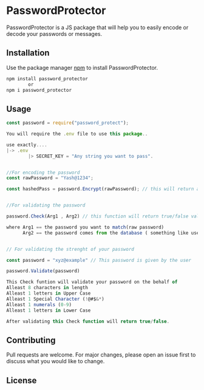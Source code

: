 # PasswordProtector

PasswordProtector is a JS package that will help you to easily encode or decode your passwords or messages.

## Installation

Use the package manager [npm](https://www.npmjs.com/package/password_protector) to install PasswordProtector.

```bash
npm install password_protector
        or
npm i password_protector
```

## Usage

```Node.js
const password = require("password_protect");

You will require the .env file to use this package..

use exactly....
|-> .env
        |> SECRET_KEY = "Any string you want to pass".


//For encoding the password
const rawPassword = "Yash@1234";

const hashedPass = password.Encrypt(rawPassword); // this will return a hashed value that you can save inside your DB.


//For validating the password

password.Check(Arg1 , Arg2) // this function will return true/false value.

where Arg1 == the password you want to match(raw password)
      Arg2 == the password comes from the database ( something like user.password)


// For validating the strenght of your password

const password = "xyz@example" // This password is given by the user

password.Validate(password)

This Check funtion will validate your password on the behalf of
Alleast 8 characters in length
Alleast 1 letters in Upper Case
Alleast 1 Special Character (!@#$&*)
Alleast 1 numerals (0-9)
Alleast 1 letters in Lower Case

After validating this Check function will return true/false.


```

## Contributing

Pull requests are welcome. For major changes, please open an issue first to discuss what you would like to change.

## License
